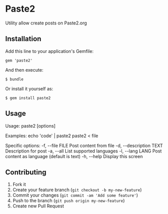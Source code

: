 # Paste2

Utility allow create posts on Paste2.org

## Installation

Add this line to your application's Gemfile:

    gem 'paste2'

And then execute:

    $ bundle

Or install it yourself as:

    $ gem install paste2

## Usage

Usage: paste2 [options]

Examples:
    echo 'code' | paste2
    paste2 < file

Specific options:
    -f, --file FILE                  Post content from file
    -d, --description TEXT           Description for post
    -a, --all                        List supported languages
    -l, --lang LANG                  Post content as language (default is text)
    -h, --help                       Display this screen

## Contributing

1. Fork it
2. Create your feature branch (`git checkout -b my-new-feature`)
3. Commit your changes (`git commit -am 'Add some feature'`)
4. Push to the branch (`git push origin my-new-feature`)
5. Create new Pull Request
